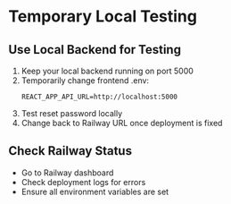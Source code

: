 # Temporary Local Testing

## Use Local Backend for Testing
1. Keep your local backend running on port 5000
2. Temporarily change frontend .env:
   ```
   REACT_APP_API_URL=http://localhost:5000
   ```
3. Test reset password locally
4. Change back to Railway URL once deployment is fixed

## Check Railway Status
- Go to Railway dashboard
- Check deployment logs for errors
- Ensure all environment variables are set